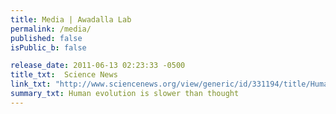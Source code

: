 ```yaml
---
title: Media | Awadalla Lab
permalink: /media/
published: false
isPublic_b: false

release_date: 2011-06-13 02:23:33 -0500
title_txt: 	Science News
link_txt: "http://www.sciencenews.org/view/generic/id/331194/title/Human_mutation_rate_slower_than_thought"
summary_txt: Human evolution is slower than thought
---
```


